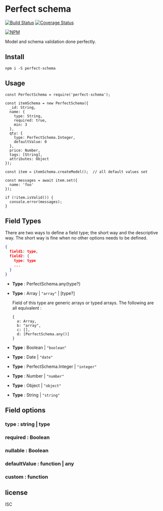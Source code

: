 # Perfect schema
[![Build Status](https://travis-ci.org/yanickrochon/perfect-schema.svg?branch=master)](https://travis-ci.org/yanickrochon/perfect-schema)
[![Coverage Status](https://coveralls.io/repos/github/yanickrochon/perfect-schema/badge.svg?branch=master)](https://coveralls.io/github/yanickrochon/perfect-schema?branch=master)

[![NPM](https://nodei.co/npm/perfect-schema.png)](https://npmjs.org/package/perfect-schema)

Model and schema validation done perfectly.

## Install

```
npm i -S perfect-schema
```

## Usage

```
const PerfectSchema = require('perfect-schema');

const itemSchema = new PerfectSchema({
  _id: String,
  name: {
    type: String,
    required: true,
    min: 3
  },
  qty: {
    type: PerfectSchema.Integer,
    defaultValue: 0
  },
  price: Number,
  tags: [String],
  attributes: Object
});

const item = itemSchema.createModel();  // all default values set

const messages = await item.set({
  name: 'foo'
});

if (!item.isValid()) {
  console.error(messages);
}
```


## Field Types

There are two ways to define a field type; the short way and the descriptive way. The short way is fine when no other options needs to be defined.

```json
{
  field1: type,
  field2: {
    type: type
    ...
  }
}
```

* **Type** : PerfectSchema.any(type?)

* **Type** : Array | `"array"` | [type?]

  Field of this type are generic arrays or typed arrays. The following are all equivalent :

  ```
  {
    a: Array,
    b: "array",
    c: [],
    d: [PerfectSchema.any()]
  }
  ```


* **Type** : Boolean | `"boolean"`

* **Type** : Date | `"date"`

* **Type** : PerfectSchema.Integer | `"integer"`

* **Type** : Number | `"number"`

* **Type** : Object | `"object"`

* **Type** : String | `"string"`




## Field options

### type : string | type


### required : Boolean


### nullable : Boolean


### defaultValue : function | any


### custom : function


## license

ISC

